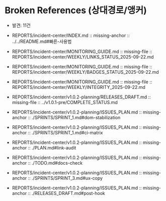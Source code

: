 # Broken References (상대경로/앵커)
- 발견: 11건

- REPORTS/incident-center/INDEX.md :: missing-anchor :: ../../README.md#빠른-사용법
- REPORTS/incident-center/MONITORING_GUIDE.md :: missing-file :: REPORTS/incident-center/WEEKLY/LINKS_STATUS_2025-09-22.md
- REPORTS/incident-center/MONITORING_GUIDE.md :: missing-file :: REPORTS/incident-center/WEEKLY/BADGES_STATUS_2025-09-22.md
- REPORTS/incident-center/MONITORING_GUIDE.md :: missing-file :: REPORTS/incident-center/WEEKLY/INTEGRITY_2025-09-22.md
- REPORTS/incident-center/v1.0.2-planning/RELEASES_DRAFT.md :: missing-file :: ../v1.0.1-pre/COMPLETE_STATUS.md
- REPORTS/incident-center/v1.0.2-planning/ISSUES_PLAN.md :: missing-anchor :: ./SPRINTS/SPRINT_1.md#dom-stabilization
- REPORTS/incident-center/v1.0.2-planning/ISSUES_PLAN.md :: missing-anchor :: ./SPRINTS/SPRINT_1.md#ci-matrix
- REPORTS/incident-center/v1.0.2-planning/ISSUES_PLAN.md :: missing-anchor :: ./PLAN.md#link-audit
- REPORTS/incident-center/v1.0.2-planning/ISSUES_PLAN.md :: missing-anchor :: ./TODO.md#docs-check
- REPORTS/incident-center/v1.0.2-planning/ISSUES_PLAN.md :: missing-anchor :: ./SPRINTS/SPRINT_3.md#ux-copy
- REPORTS/incident-center/v1.0.2-planning/ISSUES_PLAN.md :: missing-anchor :: ./RELEASES_DRAFT.md#post-hook